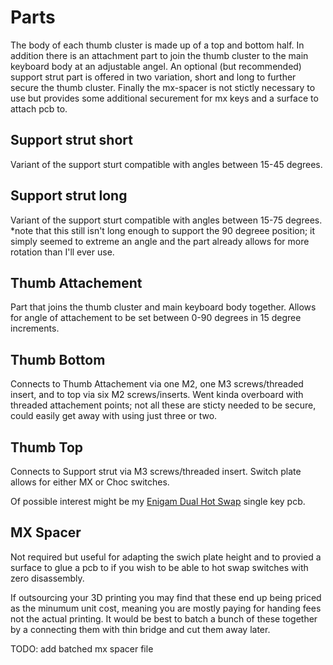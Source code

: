 # Parts
The body of each thumb cluster is made up of a top and bottom half. In addition there is an attachment part to join the thumb cluster to the main keyboard body at an adjustable angel. An optional (but recommended) support strut part is offered in two variation, short and long to further secure the thumb cluster. Finally the mx-spacer is not stictly necessary to use but provides some additional securement for mx keys and a surface to attach pcb to. 

## Support strut short
Variant of the support sturt compatible with angles between 15-45 degrees.

## Support strut long
Variant of the support sturt compatible with angles between 15-75 degrees.
*note that this still isn't long enough to support the 90 degreee position; it simply seemed to extreme an angle and the part already allows for more rotation than I'll ever use.

## Thumb Attachement 
Part that joins the thumb cluster and main keyboard body together. Allows for angle of attachement to be set between 0-90 degrees in 15 degree increments.

## Thumb Bottom 
Connects to Thumb Attachement via one M2, one M3 screws/threaded insert, and to top via six M2 screws/inserts. Went kinda overboard with threaded attachement points; not all these are sticty needed to be secure, could easily get away with using just three or two. 

## Thumb Top
Connects to Support strut via M3 screws/threaded insert. Switch plate allows for either MX or Choc switches.

Of possible interest might be my [Enigam Dual Hot Swap](https://github.com/mroukema/enigma-dual-hs) single key pcb.

## MX Spacer
Not required but useful for adapting the swich plate height and to provied a surface to glue a pcb to if you wish to be able to hot swap switches with zero disassembly. 

If outsourcing your 3D printing you may find that these end up being priced as the minumum unit cost, meaning you are mostly paying for handing fees not the actual printing. It would be best to batch a bunch of these together by a connecting them with thin bridge and cut them away later. 

TODO: add batched mx spacer file

